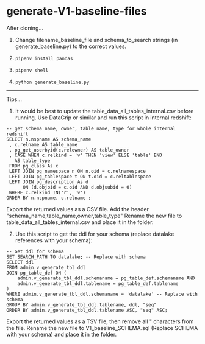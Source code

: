 # generate-V1-baseline-files

After cloning...

1. Change filename_baseline_file and schema_to_search strings (in generate_baseline.py) to the correct values.

2. ```pipenv install pandas```

3. ```pipenv shell```

4. ```python generate_baseline.py```

----------

Tips...

1. It would be best to update the table_data_all_tables_internal.csv before running. Use DataGrip or similar and run this script in internal redshift:
```
-- get schema name, owner, table name, type for whole internal redshift
SELECT n.nspname AS schema_name
 , c.relname AS table_name
 , pg_get_userbyid(c.relowner) AS table_owner
 , CASE WHEN c.relkind = 'v' THEN 'view' ELSE 'table' END
   AS table_type
 FROM pg_class As c
 LEFT JOIN pg_namespace n ON n.oid = c.relnamespace
 LEFT JOIN pg_tablespace t ON t.oid = c.reltablespace
 LEFT JOIN pg_description As d
      ON (d.objoid = c.oid AND d.objsubid = 0)
 WHERE c.relkind IN('r', 'v')
ORDER BY n.nspname, c.relname ;
```

Export the returned values as a CSV file. Add the header "schema_name,table_name,owner,table_type" Rename the new file to table_data_all_tables_internal.csv and place it in the folder.

2. Use this script to get the ddl for your schema (replace datalake references with your schema):
```
-- Get ddl for schema
SET SEARCH_PATH TO datalake; -- Replace with schema
SELECT ddl
FROM admin.v_generate_tbl_ddl
JOIN pg_table_def ON (
    admin.v_generate_tbl_ddl.schemaname = pg_table_def.schemaname AND
    admin.v_generate_tbl_ddl.tablename = pg_table_def.tablename
)
WHERE admin.v_generate_tbl_ddl.schemaname = 'datalake' -- Replace with schema
GROUP BY admin.v_generate_tbl_ddl.tablename, ddl, "seq"
ORDER BY admin.v_generate_tbl_ddl.tablename ASC, "seq" ASC;
```

Export the returned values as a TSV file, then remove all " characters from the file. Rename the new file to V1_baseline_SCHEMA.sql (Replace SCHEMA with your schema) and place it in the folder.
